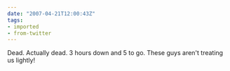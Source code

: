 ```yaml
---
date: "2007-04-21T12:00:43Z"
tags:
- imported
- from-twitter
---
```

Dead. Actually dead. 3 hours down and 5 to go. These guys aren't treating us lightly!
